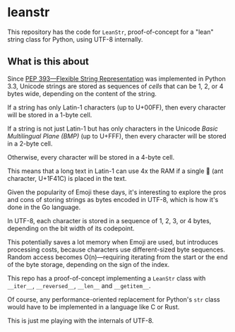 # leanstr

This repository has the code for `LeanStr`,
proof-of-concept for a "lean" string class for Python,
using UTF-8 internally.

## What is this about

Since [PEP 393—Flexible String Representation](https://www.python.org/dev/peps/pep-0393/)
was implemented in Python 3.3, Unicode strings are stored as sequences of _cells_
that can be 1, 2, or 4 bytes wide, depending on the content of the string.

If a string has only Latin-1 characters (up to U+00FF),
then every character will be stored in a 1-byte cell.

If a string is not just Latin-1 but has only characters in the Unicode
_Basic Multilingual Plane (BMP)_ (up to U+FFF),
then every character will be stored in a 2-byte cell.

Otherwise, every character will be stored in a 4-byte cell.

This means that a long text in Latin-1 can use 4x the RAM if a
single 🐜 (ant character, U+1F41C) is placed in the text.

Given the popularity of Emoji these days, it's interesting to explore the pros and cons
of storing strings as bytes encoded in UTF-8, which is how it's done in the Go language.

In UTF-8, each character is stored in a sequence of 1, 2, 3, or 4 bytes,
depending on the bit width of its codepoint.

This potentially saves a lot memory when Emoji are used, but introduces
processing costs, because characters use different-sized byte sequences.
Random access becomes O(n)—requiring iterating
from the start or the end of the byte storage, depending on the sign of the index.

This repo has a proof-of-concept implementing a `LeanStr` class with
`__iter__`, `__reversed__`, `__len__` and `__getitem__`.

Of course, any performance-oriented replacement for Python's
`str` class would have to be implemented in a language like C or Rust.

This is just me playing with the internals of UTF-8.
